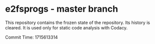 # e2fsprogs - master branch

This repository contains the frozen state of the repository.
Its history is cleared. It is used only for static code
analysis with Codacy.

Commit Time: 1715613314